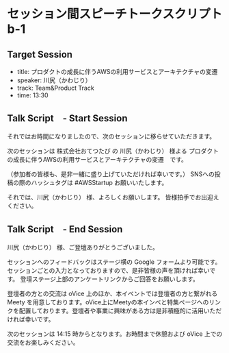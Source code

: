 # セッション間スピーチトークスクリプト b-1

## Target Session
- title: プロダクトの成長に伴うAWSの利用サービスとアーキテクチャの変遷
- speaker: 川尻（かわじり）
- track: Team&Product Track
- time: 13:30

## Talk Script　- Start Session

それではお時間になりましたので、次のセッションに移らせていただきます。

次のセッションは 株式会社おてつたび の 川尻（かわじり） 様よる プロダクトの成長に伴うAWSの利用サービスとアーキテクチャの変遷　です。

（参加者の皆様も、是非一緒に盛り上げていただければ幸いです。）
SNSへの投稿の際のハッシュタグは #AWSStartup お願いいたします。

それでは、川尻（かわじり） 様、よろしくお願いします。
皆様拍手でお出迎えください。

## Talk Script　- End Session

川尻（かわじり） 様、ご登壇ありがとうございました。

セッションへのフィードバックはステージ横の Google フォームより可能です。セッションごとの入力となっておりますので、是非皆様の声を頂ければ幸いです。
登壇ステージ上部のアンケートリンクからご回答をお願いします。

登壇者の方との交流は oVice 上のほか、本イベントでは登壇者の方と繋がれる Meety を用意しております。oVice上にMeetyの本インベと特集ページへのリンクを配置しております。登壇者や事業に興味がある方は是非積極的に活用いただければ幸いです。

次のセッションは 14:15 時からとなります。お時間まで休憩および oVice 上での交流をお楽しみください。


